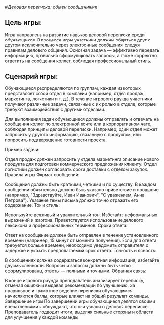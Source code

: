 #*Деловая переписка: обмен сообщениями*

## Цель игры:
Игра направлена на развитие навыков деловой переписки среди обучающихся. В процессе игры участники должны общаться друг с другом исключительно через электронные сообщения, следуя правилам делового общения. Основная задача — эффективно передать информацию, правильно сформулировать запросы, а также корректно ответить на сообщения коллег, соблюдая профессиональный стиль.

## Сценарий игры:
Обучающиеся распределяются по группам, каждая из которых представляет собой отдел в компании (например, отдел продаж, маркетинга, логистики и т. д.). В течение игрового раунда участники получают различные задачи, связанные с их ролью в отделе, которые требуют взаимодействия с другими отделами.

Для выполнения задач обучающиеся должны отправлять и отвечать на сообщения коллег по электронной почте или в корпоративном чате, соблюдая принципы деловой переписки. Например, один отдел может запросить у другого информацию, связанную с продуктом, или попросить подтверждение готовности проекта.

Пример задачи:

Отдел продаж должен запросить у отдела маркетинга описание нового продукта для подготовки коммерческого предложения клиенту.
Отдел логистики должен согласовать сроки доставки с отделом закупок.
Правила игры
Формат сообщений:

Сообщения должны быть краткими, четкими и по существу.
В каждом сообщении обязательно должно быть указано приветствие и прощание (например, "Здравствуйте, Иван Иванович", "С уважением, Анна Петрова").
Указание темы письма должно точно отражать его содержание.
Тон и стиль:

Используйте вежливый и уважительный тон.
Избегайте неформальных выражений и жаргона.
Приветствуется использование делового лексикона и профессиональных терминов.
Сроки ответа:

Ответ на сообщение должен быть отправлен в течение установленного времени (например, 15 минут от момента получения).
Если для ответа требуется больше времени, необходимо уведомить отправителя о задержке и указать предполагаемый срок ответа.
Точность и ясность:

В сообщениях должна содержаться конкретная информация, избегайте двусмысленности.
Вопросы и запросы должны быть четко сформулированы, ответы — полными и точными.
Обратная связь:

В конце игрового раунда преподаватель анализирует переписку, отмечая ошибки и выдавая рекомендации по улучшению.
За правильное и грамотное ведение переписки обучающимся начисляются баллы, которые влияют на общий результат команды.
Завершение игры
По завершении игры обучающиеся делятся своими впечатлениями и обсуждают, что они узнали о деловой переписке. Преподаватель подводит итоги, выделяя сильные стороны и области для улучшения у каждой команды.
